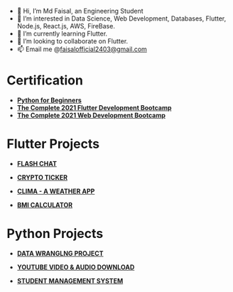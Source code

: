- 👋 Hi, I’m Md Faisal, an Engineering Student
- 👀 I’m interested in Data Science, Web Development, Databases, Flutter, Node.js, React.js, AWS, FireBase.
- 🌱 I’m currently learning Flutter.
- 💞️ I’m looking to collaborate on Flutter.
- 📫 Email me @faisalofficial2403@gmail.com


# Certification

- **[ Python for Beginners](https://www.udemy.com/certificate/UC-5b8cfeff-549e-4450-915a-6f103658dabe/)**
- **[The Complete 2021 Flutter Development Bootcamp](https://www.udemy.com/certificate/UC-3d92040a-b99c-4a0d-b264-5242445995a8/)**
- **[ The Complete 2021 Web Development Bootcamp](https://www.udemy.com/certificate/UC-588614ca-8e62-4fe1-9d25-213b1f9f3d46/)**

<!---
CoderF2403/CoderF2403 is a ✨ special ✨ repository because its `README.md` (this file) appears on your GitHub profile.
You can click the Preview link to take a look at your changes.
--->

# Flutter Projects

- **[FLASH CHAT](https://github.com/faisalofficial/flash_chat)**

- **[CRYPTO TICKER](  https://github.com/faisalofficial/crypto_ticker)**

- **[CLIMA - A WEATHER APP](https://github.com/faisalofficial/clima)**

- **[BMI CALCULATOR](https://github.com/faisalofficial/bmicalculator)**


# Python Projects

- **[DATA WRANGLNG PROJECT](https://github.com/faisalofficial/Data-Wrangling-UNICEF)**

- **[YOUTUBE VIDEO & AUDIO DOWNLOAD](https://github.com/faisalofficial/Python-Youtube---Audio-Video-Downloader)**

- **[STUDENT MANAGEMENT SYSTEM](https://github.com/faisalofficial/Student-Management-System)**
  
  

 

  
  
